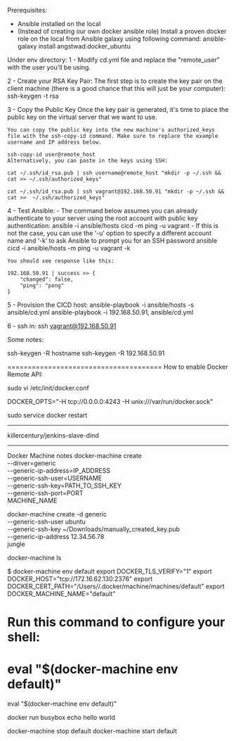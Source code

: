 Prerequisites:
- Ansible installed on the local
- (Instead of creating our own docker ansible role) Install a proven docker role on the local from Ansible galaxy using following command:
	ansible-galaxy install angstwad.docker_ubuntu

Under env directory:
1 - Modify cd.yml file and replace the "remote_user" with the user you'll be using.

2 - Create your RSA Key Pair:
	The first step is to create the key pair on the client machine (there is a good chance that this will just be your computer):
		ssh-keygen -t rsa

3 - Copy the Public Key
	Once the key pair is generated, it's time to place the public key on the virtual server that we want to use.

	You can copy the public key into the new machine's authorized_keys file with the ssh-copy-id command. Make sure to replace the example username and IP address below.

	ssh-copy-id user@remote_host
	Alternatively, you can paste in the keys using SSH:

	cat ~/.ssh/id_rsa.pub | ssh username@remote_host "mkdir -p ~/.ssh && cat >> ~/.ssh/authorized_keys"

	cat ~/.ssh/id_rsa.pub | ssh vagrant@192.168.50.91 "mkdir -p ~/.ssh && cat >>  ~/.ssh/authorized_keys"

4 - Test Ansible:
	- The command below assumes you can already authenticate to your server using the root account with public key authentication:
		ansible -i ansible/hosts cicd -m ping -u vagrant
	- If this is not the case, you can use the ‘-u’ option to specify a different account name and ‘-k’ to ask Ansible to prompt you for an SSH password
		ansible cicd -i ansible/hosts -m ping -u vagrant -k

	You should see response like this:

	192.168.50.91 | success >> {
	    "changed": false,
	    "ping": "pong"
	}

5 - Provision the CICD host:
	ansible-playbook -i ansible/hosts -s ansible/cd.yml
	ansible-playbook -i 192.168.50.91, ansible/cd.yml

6 - ssh in:
	ssh vagrant@192.168.50.91


Some notes:

ssh-keygen -R hostname
ssh-keygen -R 192.168.50.91

======================================
How to enable Docker Remote API:

sudo vi /etc/init/docker.conf

DOCKER_OPTS="-H tcp://0.0.0.0:4243 -H unix:///var/run/docker.sock"

sudo service docker restart

-----------

killercentury/jenkins-slave-dind

-----------
Docker Machine notes
docker-machine create \
    --driver=generic \
    --generic-ip-address=IP_ADDRESS \
    --generic-ssh-user=USERNAME \
    --generic-ssh-key=PATH_TO_SSH_KEY \
    --generic-ssh-port=PORT \
        MACHINE_NAME


docker-machine create -d generic \
--generic-ssh-user ubuntu \
--generic-ssh-key ~/Downloads/manually_created_key.pub \
--generic-ip-address 12.34.56.78 \
jungle



docker-machine ls


$ docker-machine env default
export DOCKER_TLS_VERIFY="1"
export DOCKER_HOST="tcp://172.16.62.130:2376"
export DOCKER_CERT_PATH="/Users/<yourusername>/.docker/machine/machines/default"
export DOCKER_MACHINE_NAME="default"
# Run this command to configure your shell:
# eval "$(docker-machine env default)"

eval "$(docker-machine env default)"

docker run busybox echo hello world

docker-machine stop default
docker-machine start default
